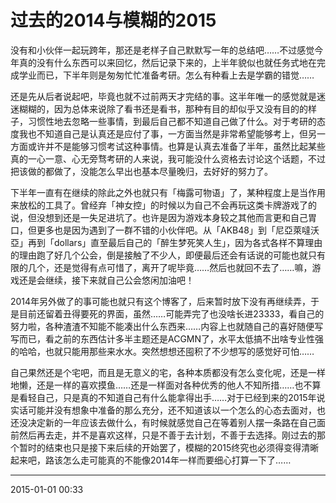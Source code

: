 # 过去的2014与模糊的2015

没有和小伙伴一起玩跨年，那还是老样子自己默默写一年的总结吧……不过感觉今年真的没有什么东西可以来回忆，然后记录下来的，上半年貌似也就任务式地在完成学业而已，下半年则是匆匆忙忙准备考研。怎么有种看上去是学霸的错觉……

还是先从后者说起吧，毕竟也就不过前两天才完结的事。这半年唯一的感觉就是迷迷糊糊的，因为总体来说除了看书还是看书，那种有目的却似乎又没有目的的样子，习惯性地去忽略一些事情，到最后自己都不知道自己做了什么。对于考研的态度我也不知道自己是认真还是应付了事，一方面当然是非常希望能够考上，但另一方面或许并不是能够习惯考试这种事情。也算是认真去准备了半年，虽然比起某些真的一心一意、心无旁骛考研的人来说，我可能没什么资格去讨论这个话题，不过把该做的都做了，没能怎么早出也基本尽量晚归，去好好的努力了。

下半年一直有在继续的除此之外也就只有「梅露可物语」了，某种程度上是当作用来放松的工具了。曾经弃「神女控」的时候以为自己不会再玩这类卡牌游戏了的说，但没想到还是一失足进坑了。也许是因为游戏本身较之其他而言更和自己胃口，但更多也是因为遇到了一群不错的小伙伴吧。从「AKB48」到「尼亞萊噠沃亞」再到「dollars」直至最后自己的「醉生梦死笑人生」，因为各式各样不算理由的理由跑了好几个公会，倒是接触了不少人，即便最后还会有话说的可能也就只有限的几个，还是觉得有点可惜了，离开了呢毕竟……然后也就回不去了……嘛，游戏还是会继续，接下来就自己公会悠闲加油吧！

2014年另外做了的事可能也就只有这个博客了，后来暂时放下没有再继续弄，于是目前还留着丑得要死的界面，虽然……可能弄完了也没啥长进23333，看自己的努力啦，各种渣渣不知能不能凑出什么东西来……内容上也就随自己的喜好随便写写而已，看之前的东西估计多半主题还是ACGMN了，水平太低搞不出啥专业性强的哈哈，也就只能用那些来水水。突然想想还囤积了不少想写的感觉好可怕……

自己果然还是个宅吧，而且是无意义的宅，各种本质都没有怎么变化呢，还是一样地懒，还是一样的喜欢摸鱼……还是一样面对各种优秀的他人不知所措……也不算是看轻自己，只是真的不知道自己有什么能拿得出手……对于已经到来的2015年说实话可能并没有想象中准备的那么充分，还不知道该以一个怎么的心态去面对，也还没决定新的一年应该去做什么，有时候就感觉自己在等着别人摆一条路在自己面前然后再去走，并不是喜欢这样，只是不善于去计划，不善于去选择。刚过去的那个暂时的结束也只是接下来后续的开始罢了，模糊的2015终究也必须得变得清晰起来吧，路该怎么走可能真的不能像2014年一样而要细心打算一下了……

----------

2015-01-01 00:33